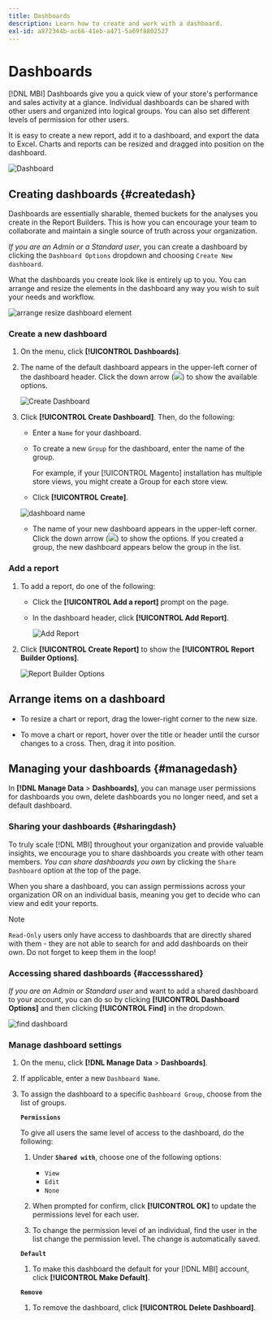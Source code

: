 ```yaml
---
title: Dashboards
description: Learn how to create and work with a dashboard.
exl-id: a872344b-ac66-41eb-a471-5a69f8802527
---
```

# Dashboards

[!DNL MBI] Dashboards give you a quick view of your store's performance and sales activity at a glance. Individual dashboards can be shared with other users and organized into logical groups. You can also set different levels of permission for other users.

It is easy to create a new report, add it to a dashboard, and export the data to Excel. Charts and reports can be resized and dragged into position on the dashboard.

![Dashboard](../../assets/magento-bi-report-builder-revenue-by-products-formula-report-holiday-sales-dashboard.png)

## Creating dashboards {#createdash}

Dashboards are essentially sharable, themed buckets for the analyses you create in the Report Builders. This is how you can encourage your team to collaborate and maintain a single source of truth across your organization.

*If you are an Admin or a Standard user*, you can create a dashboard by clicking the `Dashboard Options` dropdown and choosing `Create New dashboard`.

What the dashboards you create look like is entirely up to you. You can arrange and resize the elements in the dashboard any way you wish to suit your needs and workflow.

![arrange resize dashboard element](../../assets/arrange_resize_dashboard_element.gif)

### Create a new dashboard

1. On the menu, click **[!UICONTROL Dashboards]**.

1. The name of the default dashboard appears in the upper-left corner of the dashboard header. Click the down arrow (![](../../assets/magento-bi-btn-down.png)) to show the available options.

    ![Create Dashboard](../../assets/magento-bi-dashboard-create.png)

1. Click **[!UICONTROL Create Dashboard]**. Then, do the following:

    * Enter a `Name` for your dashboard.

    * To create a new `Group` for the dashboard, enter the name of the group.

        For example, if your [!UICONTROL Magento] installation has multiple store views, you might create a Group for each store view.

    * Click **[!UICONTROL Create]**.

    ![dashboard name](../../assets/magento-bi-dashboard-create-name.png)

    * The name of your new dashboard appears in the upper-left corner. Click the down arrow (![](../../assets/magento-bi-btn-down.png)) to show the options. If you created a group, the new dashboard appears below the group in the list.

### Add a report

1. To add a report, do one of the following:

    * Click the **[!UICONTROL Add a report]** prompt on the page.

    * In the dashboard header, click **[!UICONTROL Add Report]**.

        ![Add Report](../../assets/magento-bi-dashboard-create-add-report.png)

1. Click **[!UICONTROL Create Report]** to show the **[!UICONTROL Report Builder Options]**.

    ![Report Builder Options](../../assets/magento-bi-report-builder.png)

## Arrange items on a dashboard

* To resize a chart or report, drag the lower-right corner to the new size.

* To move a chart or report, hover over the title or header until the cursor changes to a cross. Then, drag it into position.

## Managing your dashboards {#managedash}

In **[!DNL Manage Data** > **Dashboards]**, you can manage user permissions for dashboards you own, delete dashboards you no longer need, and set a default dashboard.

### Sharing your dashboards {#sharingdash}

To truly scale [!DNL MBI] throughout your organization and provide valuable insights, we encourage you to share dashboards you create with other team members. *You can share dashboards you own* by clicking the `Share Dashboard` option at the top of the page.

When you share a dashboard, you can assign permissions across your organization OR on an individual basis, meaning you get to decide who can view and edit your reports.

>[!NOTE]
>
>`Read-Only` users only have access to dashboards that are directly shared with them - they are not able to search for and add dashboards on their own. Do not forget to keep them in the loop!

### Accessing shared dashboards {#accessshared}

*If you are an Admin or Standard user* and want to add a shared dashboard to your account, you can do so by clicking **[!UICONTROL Dashboard Options]** and then clicking **[!UICONTROL Find]** in the dropdown.

![find dashboard](../../assets/find_dashboard.png)<!--{: width="1000" height="535"}-->

### Manage dashboard settings

1. On the menu, click **[!DNL Manage Data** > **Dashboards]**.

1. If applicable, enter a new `Dashboard Name`.

1. To assign the dashboard to a specific `Dashboard Group`, choose from the list of groups.

    **`Permissions`**

    To give all users the same level of access to the dashboard, do the following:

    1. Under **`Shared with`**, choose one of the following options:

        * `View`
        * `Edit`
        * `None`

    1. When prompted for confirm, click **[!UICONTROL OK]** to update the permissions level for each user.

    1. To change the permission level of an individual, find the user in the list change the permission level. The change is automatically saved.

    **`Default`**

    1. To make this dashboard the default for your [!DNL MBI] account, click **[!UICONTROL Make Default]**.

    **`Remove`**

    1. To remove the dashboard, click **[!UICONTROL Delete Dashboard]**.
